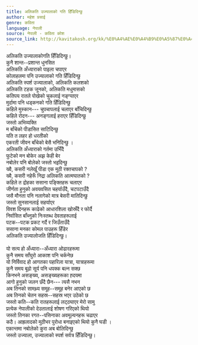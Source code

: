 ```yaml
---
title: अलिकति उज्यालाको गति हिँडिदिन्छु
author: महेश प्रसाई
genre: कविता
language: नेपाली
source: नेपाली - कविता कोश
source_link: http://kavitakosh.org/kk/%E0%A4%AE%E0%A4%B9%E0%A5%87%E0%A4%B6_%E0%A4%AA%E0%A5%8D%E0%A4%B0%E0%A4%B8%E0%A4%BE%E0%A4%88
---
```


अलिकति उज्यालाकोगति हिँडिदिन्छु।  
कुनै शान्त--प्रशान्त धुनसित  
अलिकति अँध्याराको पाइला चपाएर  
कोलाहलमा पनि उज्यालाको गति हिँडिदिन्छु  
अलिकति स्पर्श उज्यालाको, अलिकति कलशको  
अलिकति टहक जूनको, अलिकति मधुमासको  
कतिपय रातले पोखेको चुकलाई नङ्ग्याएर  
मुर्दामा पनि धड्कनको गति हिँडिदिन्छु  
कहिले मुस्कान--- चुपचापलाई चलाएर बाँचिदिन्छु  
कहिले रोदन--- अनङ्गलाई हराएर हिँडिदिन्छु  
जस्तो अभिव्यक्ति  
म बाँचेको पीडासित साटिदिन्छु  
यति त लहर हो धरतीको  
एकरती जीवन बाँचेको बेसै भनिदिन्छु ।  
अलिकति अँध्याराको गर्तमा उभिँदै  
फुटेको मन बोकेर अझ केही बेर  
नबोलेर पनि बोलेको जस्तो भइदिन्छु  
ख्वै, कसरी नलेखूँ पीडा एक मुठी रक्तचापको ?  
ख्वै, कसरी नहेरूँ निद्रा अलिकति आत्मघातको ?  
कहिले त द्रोहका ससाना पङ्क्तिहरू चलाएर  
जीर्णता हुनुको अवयवसित चहर्याउँदै, चटपटाउँदै  
जसै मौनता पनि नलागेको मात्र बेसरी मातिदिन्छु  
जस्तो सुनसानलाई सहर्याएर  
विवश दिनहरू काढेको आधारशिला खोस्रँदै र फोर्दै  
निर्वासित बाँच्नुको निःस्तब्ध देवताहरूलाई  
पटक--पटक प्रकट गर्दै र जिउँताउँदै  
ससाना मनका कोमल पाउहरू हिँडेर  
अलिकति उज्यालोजति हिँडिदिन्छु।  
   
यो सत्य हो अँध्यारा--अँध्यारा ओढारहरूमा  
कुनै समय साँघुरो आकाश पनि चर्कनेछ  
यो निर्विवाद हो आगतका पहारिला यात्रा, यात्राहरूमा  
कुनै समय बूढो सूर्य पनि धपक्क बल्न सक्छ  
किनभने असङ्ख्य, असङ्ख्यहरूका ह्दयमा  
आगो हुनुको जलन छँदै छैन--- त्यसै नभन  
अब तिनको सामथ्र्य समूह--समूह बनेर आएको छ  
अब तिनको चेतन सहस्र--सहस्र भएर उठेको छ  
जस्तो कति--कति रातहरूलाई लट्ठ्याएर मेरो सामु  
प्रत्येक नेपालीको देउतालाई शोषण गरिएको थियो  
जस्तो तिनका रगत--पसिनाका अवमूल्यनहरू चढाएर  
कठै। आह्रलादको मुठीभर पुरोधा बनाइएको थियो कुनै घडी ।  
एकान्तमा नबोलेको कुरा अब बोलिदिन्छु  
जस्तो उज्याला, उज्यालाको स्पर्श सर्वत्र हिँडिदिन्छु।
